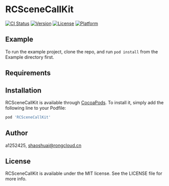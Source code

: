 # RCSceneCallKit

[![CI Status](https://img.shields.io/travis/a1252425/RCSceneCallKit.svg?style=flat)](https://travis-ci.org/a1252425/RCSceneCallKit)
[![Version](https://img.shields.io/cocoapods/v/RCSceneCallKit.svg?style=flat)](https://cocoapods.org/pods/RCSceneCallKit)
[![License](https://img.shields.io/cocoapods/l/RCSceneCallKit.svg?style=flat)](https://cocoapods.org/pods/RCSceneCallKit)
[![Platform](https://img.shields.io/cocoapods/p/RCSceneCallKit.svg?style=flat)](https://cocoapods.org/pods/RCSceneCallKit)

## Example

To run the example project, clone the repo, and run `pod install` from the Example directory first.

## Requirements

## Installation

RCSceneCallKit is available through [CocoaPods](https://cocoapods.org). To install
it, simply add the following line to your Podfile:

```ruby
pod 'RCSceneCallKit'
```

## Author

a1252425, shaoshuai@rongcloud.cn

## License

RCSceneCallKit is available under the MIT license. See the LICENSE file for more info.
